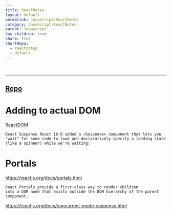 ```yaml
---
title: ReactNotes
layout: default
permalink: JavaScript/ReactNotes
category: JavaScript/ReactNotes
parent: Javascript
has_children: true
share: true
shortRepo:
  - reactnotes
  - default
---
```


<br/>

---

## [Repo](https://github.com/14paxton/ReactNotes)

# Adding to actual DOM

[ReactDOM](https://reactjs.org/blog/2015/10/01/react-render-and-top-level-api.html)

```
React Suspense React 16.6 added a <Suspense> component that lets you
"wait" for some code to load and declaratively specify a loading state
(like a spinner) while we're waiting:
```

# Portals

<https://reactjs.org/docs/portals.html>

```
React Portals provide a first-class way to render children
into a DOM node that exists outside the DOM hierarchy of the parent
component.
```

<https://reactjs.org/docs/concurrent-mode-suspense.html>